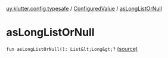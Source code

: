 [uy.klutter.config.typesafe](../index.md) / [ConfiguredValue](index.md) / [asLongListOrNull](.)


# asLongListOrNull

`fun asLongListOrNull(): List&lt;Long&gt;?` [(source)](https://github.com/kohesive/klutter/blob/master/config-typesafe-jdk6/src/main/kotlin/uy/klutter/config/typesafe/TypesafeConfig_Ext.kt#L94)


